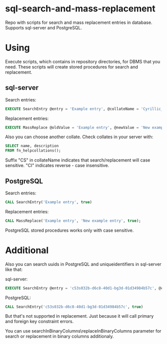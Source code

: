 # sql-search-and-mass-replacement
Repo with scripts for search and mass replacement entries in database. Supports sql-server and PostgreSQL.

# Using
Execute scripts, which contains in repository directories, for DBMS that you need. These scripts will create stored procedures for search and replacement.

## sql-server

Search entries:
```sql
EXECUTE SearchEntry @entry = 'Example entry', @collateName = 'Cyrillic_General_CS_AS', @searchInBinaryColumns = 1
```
Replacement entries:
```sql
EXECUTE MassReplace @oldValue = 'Example entry', @newValue = 'New example entry', @collateName = 'Cyrillic_General_CS_AS', @replaceInBinaryColumns = 1
```
Also you can choose another collate. Check collates in your server with:
```sql
SELECT name, description
FROM fn_helpcollations();
```
Suffix "CS" in collateName indicates that search/replacement will case sensitive. "CI" indicates reverse - case insensitive.


## PostgreSQL

Search entries:
```sql
CALL SearchEntry('Example entry', true)
```

Replacement entries:
```sql
CALL MassReplace('Example entry', 'New example entry', true);
```
PostgreSQL stored procedures works only with case sensitive.

# Additional
Also you can search uuids in PostgreSQL and uniqueidentifiers in sql-server like that:

sql-server:
```sql
EXECUTE SearchEntry @entry = 'c53s032b-d6c8-40d1-bg3d-01d34984b57c', @collateName = 'Cyrillic_General_CI_AS', @searchInBinaryColumns = 1
```

PostgreSQL:
```sql
CALL SearchEntry('c53s032b-d6c8-40d1-bg3d-01d34984b57c', true)
```
But that's not supported in replacement. Just because it will call primary and foreign key constraint errors.

You can use searchInBinaryColumns\replaceInBinaryColumns parameter for search or replacement in binary columns additionaly.
